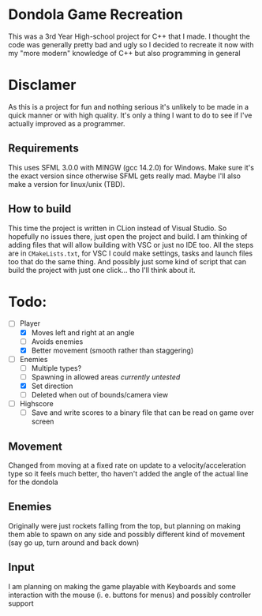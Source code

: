 # Dondola Game Recreation 
This was a 3rd Year High-school project for C++ that I made. 
I thought the code was generally pretty bad and ugly so I decided to recreate it now with my "more modern" knowledge of C++ but also programming in general 
# Disclamer 
As this is a project for fun and nothing serious it's unlikely to be made in a quick manner or with high quality. It's only a thing I want to do to see if I've actually improved as a programmer. 
## Requirements
This uses SFML 3.0.0 with MINGW (gcc 14.2.0) for Windows. Make sure it's the exact version since otherwise SFML gets really mad.
Maybe I'll also make a version for linux/unix (TBD). 
## How to build 
This time the project is written in CLion instead of Visual Studio. So hopefully no issues there, just open the project and build.
I am thinking of adding files that will allow building with VSC or just no IDE too.
All the steps are in `CMakeLists.txt`, for VSC I could make settings, tasks and launch files too that do the same thing. 
And possibly just some kind of script that can build the project with just one click... tho I'll think about it.
# Todo: 
- [ ] Player
  - [x] Moves left and right at an angle
  - [ ] Avoids enemies
  - [x] Better movement (smooth rather than staggering)
- [ ] Enemies
  - [ ] Multiple types?
  - [ ] Spawning in allowed areas *currently untested*
  - [x] Set direction
  - [ ] Deleted when out of bounds/camera view
- [ ] Highscore
  - [ ] Save and write scores to a binary file that can be read on game over screen
## Movement 
Changed from moving at a fixed rate on update to a velocity/acceleration type so it feels much better, tho haven't added the angle of the actual line for the dondola 
## Enemies 
Originally were just rockets falling from the top, but planning on making them able to spawn on any side and possibly different kind of movement (say go up, turn around and back down) 
## Input 
I am planning on making the game playable with Keyboards and some interaction with the mouse (i. e. buttons for menus) and possibly controller support 
